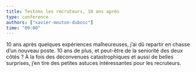 ```yaml
---
title: Testons les recruteurs, 10 ans après
type: conference
authors: ["xavier-mouton-dubosc"]
time: "09:00"
---
```


10 ans après quelques expériences malheureuses, j’ai dû repartir en chasse d’un nouveau poste. 10 ans de plus, et peut-être de la seniorité des deux côtés&nbsp;? À la fois des déconvenues catastrophiques et aussi de belles surprises, j’en tire des petites astuces intéressantes pour les recruteurs.
